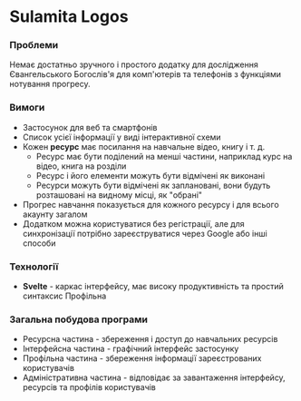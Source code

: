 # Sulamita Logos

### Проблеми
Немає достатньо зручного і простого додатку для дослідження Євангельського Богослів'я для комп'ютерів та телефонів з функціями нотування прогресу.

### Вимоги
- Застосунок для веб та смартфонів
- Список усієї інформації у виді інтерактивної схеми
- Кожен **ресурс** має посилання на навчальне відео, книгу і т. д.
    - Ресурс має бути поділений на менші частини, наприклад курс на відео, книга на розділи
    - Ресурс і його елементи можуть бути відмічені як виконані
    - Ресурси можуть бути відмічені як заплановані, вони будуть розташовані на видному місці, як "обрані"
- Прогрес навчання показується для кожного ресурсу і для всього акаунту загалом
- Додатком можна користуватися без регістрації, але для синхронізації потрібно зареєструватися через Google або інші способи

### Технології
- **Svelte** - каркас інтерфейсу, має високу продуктивність та простий синтаксис
Профільна

### Загальна побудова програми
- Ресурсна частина - збереження і доступ до навчальних ресурсів
- Інтерфейсна частина - графічний інтерфейс застосунку
- Профільна частина - збереження інформації зареєстрованих користувачів
- Адміністративна частина - відповідає за завантаження інтерфейсу, ресурсів та профілів користувачів
